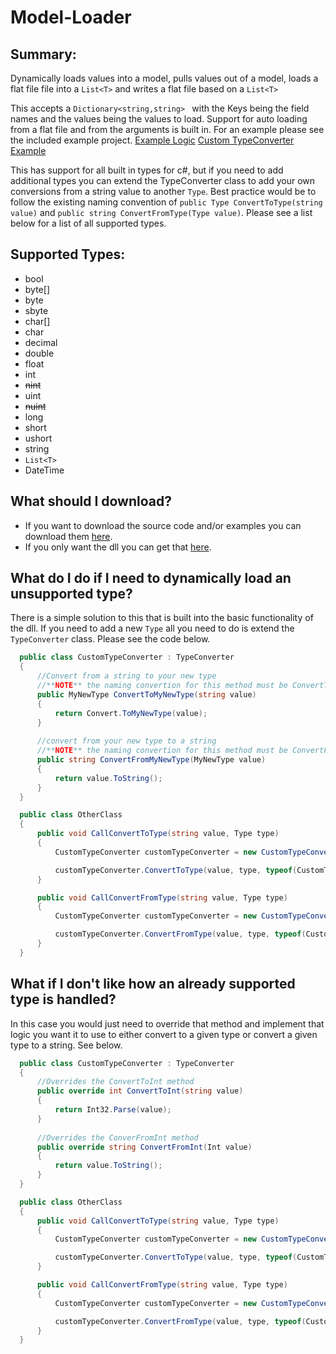 # Model-Loader

## Summary:
Dynamically loads values into a model, pulls values out of a model, loads a flat file file into a ```List<T>``` and writes a flat file based on a ```List<T>```

This accepts a ```Dictionary<string,string> ``` with the Keys being the field names and the values being the values to load.
Support for auto loading from a flat file and from the arguments is built in.
For an example please see the included example project. [Example Logic](https://github.com/daveT83/Model-Loader/blob/main/Model%20Loader%20Examples/Model%20Loader%20Examples/Examples/Example.cs) [Custom TypeConverter Example](https://github.com/daveT83/Model-Loader/blob/main/Model%20Loader%20Examples/Model%20Loader%20Examples/Examples/CustomTypeConverter.cs)

This has support for all built in types for c#, but if you need to add additional types you can extend the TypeConverter class to add your own conversions from a string value to another ```Type```. Best practice would be to follow the existing naming convention of ```public Type ConvertToType(string value)``` and ```public string ConvertFromType(Type value)```. Please see a list below for a list of all supported types.
  
## Supported Types:
  - bool
  - byte[]
  - byte
  - sbyte
  - char[]
  - char
  - decimal
  - double
  - float
  - int
  - ~~nint~~
  - uint
  - ~~nuint~~
  - long
  - short
  - ushort
  - string
  - ```List<T>```
  - DateTime
  
## What should I download?
  - If you want to download the source code and/or examples you can download them [here](https://github.com/daveT83/Model-Loader/archive/refs/heads/main.zip).
  - If you only want the dll you can get that [here](https://github.com/daveT83/Model-Loader/raw/main/Model%20Loader/Model%20Loader/bin/Debug/Model%20Loader.dll).

## What do I do if I need to dynamically load an unsupported type?
  There is a simple solution to this that is built into the basic functionality of the dll. If you need to add a new ```Type``` all you need to do is extend the ```TypeConverter``` class. Please see the code below.
  
  ```c#
    public class CustomTypeConverter : TypeConverter
    {
        //Convert from a string to your new type
        //**NOTE** the naming convertion for this method must be ConvertTo{Type} and must return Type and accept one parameter being a string value
        public MyNewType ConvertToMyNewType(string value)
        {
            return Convert.ToMyNewType(value);
        }
        
        //convert from your new type to a string
        //**NOTE** the naming convertion for this method must be ConvertFrom{Type} and must return string and accept one parameter being a {Type} value
        public string ConvertFromMyNewType(MyNewType value)
        {
            return value.ToString();
        }
    }
  
    public class OtherClass
    {
        public void CallConvertToType(string value, Type type)
        {
            CustomTypeConverter customTypeConverter = new CustomTypeConverter();

            customTypeConverter.ConvertToType(value, type, typeof(CustomTypeConverter));
        }

        public void CallConvertFromType(string value, Type type)
        {
            CustomTypeConverter customTypeConverter = new CustomTypeConverter();

            customTypeConverter.ConvertFromType(value, type, typeof(CustomTypeConverter));
        }
    }
  ```
  
  
## What if I don't like how an already supported type is handled?
  In this case you would just need to override that method and implement that logic you want it to use to either convert to a given type or convert a given type to a string. See below.
  
  ```c#
    public class CustomTypeConverter : TypeConverter
    {
        //Overrides the ConvertToInt method
        public override int ConvertToInt(string value)
        {
            return Int32.Parse(value);
        }
        
        //Overrides the ConverFromInt method
        public override string ConvertFromInt(Int value)
        {
            return value.ToString();
        }
    }
  
    public class OtherClass
    {
        public void CallConvertToType(string value, Type type)
        {
            CustomTypeConverter customTypeConverter = new CustomTypeConverter();

            customTypeConverter.ConvertToType(value, type, typeof(CustomTypeConverter));
        }

        public void CallConvertFromType(string value, Type type)
        {
            CustomTypeConverter customTypeConverter = new CustomTypeConverter();

            customTypeConverter.ConvertFromType(value, type, typeof(CustomTypeConverter));
        }
    }
```
